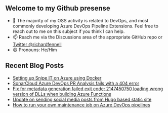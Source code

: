 ## Welcome to my Github presense

- 💬 The majority of my OSS activity is related to DevOps, and most commonly developing Azure DevOps Pipeline Extensions. Feel free to reach out to me on this subject if you think I can help.
- 📫 Reach me via the Discussions area of the appropriate GitHub repo or [Twitter @richardfennell](https://twitter.com/richardfennell)
- 😄 Pronouns: He/Him

## Recent Blog Posts
<!-- BLOG-POST-LIST:START -->
- [Setting up Snipe IT on Azure using Docker](https://blogs.blackmarble.co.uk/rfennell/setting-up-snipe-it-on-azure/)
- [SonarCloud Azure DevOps PR Analysis fails with a 404 error](https://blogs.blackmarble.co.uk/rfennell/sonar-cloud-pr-analysis-fails/)
- [Fix for metadata generation failed exit code: 2147450750 loading wrong version of DLLs when building Azure Functions](https://blogs.blackmarble.co.uk/rfennell/fix-for-metadata-generation-failed-exit-code-2147450750-building-azure-functions/)
- [Update on sending social media posts from Hugo based static site](https://blogs.blackmarble.co.uk/rfennell/update-on-sending-social-media-posts-from-hugo-based-static-site/)
- [How to run your own maintenance job on Azure DevOps pipelines](https://blogs.blackmarble.co.uk/rfennell/how-to-run-your-own-maintainance-job-on-azure-devops-pipelines/)
<!-- BLOG-POST-LIST:END -->


<!--
**rfennell/rfennell** is a ✨ _special_ ✨ repository because its `README.md` (this file) appears on your GitHub profile.

Here are some ideas to get you started:

- 🔭 I’m currently working on ...
- 🌱 I’m currently learning ...
- 👯 I’m looking to collaborate on ...
- 🤔 I’m looking for help with ...
- 💬 Ask me about ...
- 📫 How to reach me: ...
- 😄 Pronouns: ...
- ⚡ Fun fact: ...
-->

